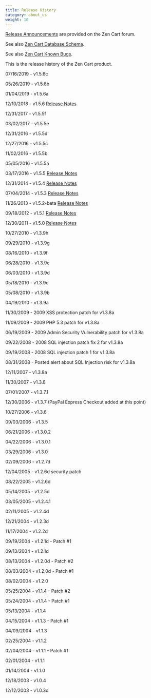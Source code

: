 ```yaml
---
title: Release History
category: about_us
weight: 10
---
```


[Release Announcements](https://www.zen-cart.com/forumdisplay.php?2-Zen-Cart-Release-Announcements) are provided on the Zen Cart forum. 

See also [Zen Cart Database Schema](/dev/schema/).

See also [Zen Cart Known Bugs](/user/about_us/known_bugs/).

This is the release history of the Zen Cart product.

07/16/2019 - v1.5.6c

05/26/2019 - v1.5.6b

01/04/2019 - v1.5.6a

12/10/2018 - v1.5.6 [Release Notes](https://www.zen-cart.com/docs/whatsnew_1.5.6.html)

12/31/2017 - v1.5.5f

03/02/2017 - v1.5.5e

12/31/2016 - v1.5.5d

12/27/2016 - v1.5.5c

11/02/2016 - v1.5.5b

05/05/2016 - v1.5.5a

03/17/2016 - v1.5.5 [Release Notes](https://www.zen-cart.com/docs/whatsnew_1.5.5.html)

12/31/2014 - v1.5.4 [Release Notes](https://www.zen-cart.com/docs/whatsnew_1.5.4.html)

07/04/2014 - v1.5.3 [Release Notes](https://www.zen-cart.com/docs/whatsnew_1.5.3.html)

11/26/2013 - v1.5.2-beta [Release Notes](https://www.zen-cart.com/docs/whatsnew_1.5.2.html)

09/18/2012 - v1.5.1 [Release Notes](https://www.zen-cart.com/docs/whatsnew_1.5.1.html)

12/30/2011 - v1.5.0 [Release Notes](https://www.zen-cart.com/docs/whatsnew_1.5.0.html)

10/27/2010 - v1.3.9h

09/29/2010 - v1.3.9g

08/16/2010 - v1.3.9f

06/28/2010 - v1.3.9e

06/03/2010 - v1.3.9d

05/18/2010 - v1.3.9c

05/08/2010 - v1.3.9b

04/19/2010 - v1.3.9a

11/30/2009 - 2009 XSS protection patch for v1.3.8a

11/09/2009 - 2009 PHP 5.3 patch for v1.3.8a

06/19/2009 - 2009 Admin Security Vulnerability patch for v1.3.8a

09/22/2008 - 2008 SQL injection patch fix 2 for v1.3.8a

09/19/2008 - 2008 SQL injection patch 1 for v1.3.8a

08/31/2008 - Posted alert about SQL Injection risk for v1.3.8a

12/11/2007 - v1.3.8a

11/30/2007 - v1.3.8

07/01/2007 - v1.3.7.1

12/30/2006 - v1.3.7 (PayPal Express Checkout added at this point)

10/27/2006 - v1.3.6

09/03/2006 - v1.3.5

06/21/2006 - v1.3.0.2

04/22/2006 - v1.3.0.1

03/29/2006 - v1.3.0

02/09/2006 - v1.2.7d

12/04/2005 - v1.2.6d security patch

08/22/2005 - v1.2.6d

05/14/2005 - v1.2.5d

03/05/2005 - v1.2.4.1

02/11/2005 - v1.2.4d

12/21/2004 - v1.2.3d

11/17/2004 - v1.2.2d

09/19/2004 - v1.2.1d - Patch #1

09/13/2004 - v1.2.1d

08/13/2004 - v1.2.0d - Patch #2

08/03/2004 - v1.2.0d - Patch #1

08/02/2004 - v1.2.0

05/25/2004 - v1.1.4 - Patch #2

05/24/2004 - v1.1.4 - Patch #1

05/13/2004 - v1.1.4

04/15/2004 - v1.1.3 - Patch #1

04/09/2004 - v1.1.3

02/25/2004 - v1.1.2

02/04/2004 - v1.1.1 - Patch #1

02/01/2004 - v1.1.1

01/14/2004 - v1.1.0

12/18/2003 - v1.0.4

12/12/2003 - v1.0.3d
